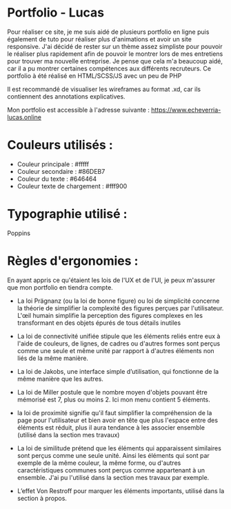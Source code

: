 # Portfolio - Lucas

Pour réaliser ce site, je me suis aidé de plusieurs portfolio en ligne puis également de tuto pour réaliser plus d'animations et avoir un site responsive.
J'ai décidé de rester sur un thème assez simpliste pour pouvoir le réaliser plus rapidement afin de pouvoir le montrer lors de mes entretiens pour trouver
ma nouvelle entreprise.
Je pense que cela m'a beaucoup aidé, car il a pu montrer certaines compétences aux différents recruteurs. 
Ce portfolio à été réalisé en HTML/SCSS/JS avec un peu de PHP

Il est recommandé de visualiser les wireframes au format .xd, car ils contiennent des annotations explicatives.

Mon portfolio est accessible à l'adresse suivante : https://www.echeverria-lucas.online


# Couleurs utilisés : 

 * Couleur principale : #fffff
 * Couleur secondaire : #86DEB7
 * Couleur du texte : #646464
 * Couleur texte de chargement : #fff900

# Typographie utilisé : 

Poppins 

# Règles d'ergonomies : 

En ayant appris ce qu'étaient les lois de l'UX et de l'UI, je peux m'assurer que mon portfolio en tiendra compte.

- La loi Prägnanz (ou la loi de bonne figure) ou loi de simplicité concerne la théorie de simplifier la complexité des figures perçues par l'utilisateur.
L'œil humain simplifie la perception des figures complexes en les transformant en des objets épurés de tous détails inutiles

- La loi de connectivité unifiée stipule que les éléments reliés entre eux à l'aide de couleurs, de lignes, de cadres ou d'autres formes sont perçus comme 
une seule et même unité par rapport à d'autres éléments non liés de la même manière.

- La loi de Jakobs, une interface simple d’utilisation, qui fonctionne de la même manière que les autres.

- La loi de Miller postule que le nombre moyen d'objets pouvant être mémorisé est 7, plus ou moins 2. Ici mon menu contient 5 éléments.

- la loi de proximité signifie qu'il faut simplifier la compréhension de la page pour l'utilisateur et bien avoir en tête que plus l'espace entre des éléments est réduit, plus il aura tendance à les associer ensemble (utilisé dans la section mes travaux)

- La loi de similitude prétend que les éléments qui apparaissent similaires sont perçus comme une seule unité. Ainsi les éléments qui sont par exemple
de la même couleur, la même forme, ou d'autres caractéristiques communes sont perçus comme appartenant à un ensemble. J'ai pu l'utilisé dans la section
mes travaux par exemple.

- L’effet Von Restroff pour marquer les éléments importants, utilisé dans la section à propos.
